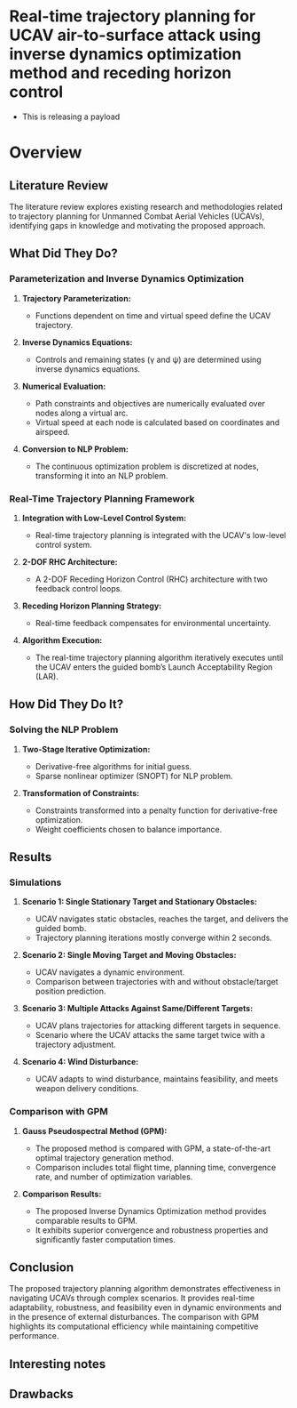 # Real-time trajectory planning for UCAV air-to-surface attack using inverse dynamics optimization method and receding horizon control

- This is releasing a payload

# Overview

## Literature Review

The literature review explores existing research and methodologies related to trajectory planning for Unmanned Combat Aerial Vehicles (UCAVs), identifying gaps in knowledge and motivating the proposed approach.

## What Did They Do?

### Parameterization and Inverse Dynamics Optimization

1. **Trajectory Parameterization:**
   - Functions dependent on time and virtual speed define the UCAV trajectory.

2. **Inverse Dynamics Equations:**
   - Controls and remaining states (γ and ψ) are determined using inverse dynamics equations.

3. **Numerical Evaluation:**
   - Path constraints and objectives are numerically evaluated over nodes along a virtual arc.
   - Virtual speed at each node is calculated based on coordinates and airspeed.

4. **Conversion to NLP Problem:**
   - The continuous optimization problem is discretized at nodes, transforming it into an NLP problem.

### Real-Time Trajectory Planning Framework

1. **Integration with Low-Level Control System:**
   - Real-time trajectory planning is integrated with the UCAV's low-level control system.

2. **2-DOF RHC Architecture:**
   - A 2-DOF Receding Horizon Control (RHC) architecture with two feedback control loops.

3. **Receding Horizon Planning Strategy:**
   - Real-time feedback compensates for environmental uncertainty.

4. **Algorithm Execution:**
   - The real-time trajectory planning algorithm iteratively executes until the UCAV enters the guided bomb’s Launch Acceptability Region (LAR).

## How Did They Do It?

### Solving the NLP Problem

1. **Two-Stage Iterative Optimization:**
   - Derivative-free algorithms for initial guess.
   - Sparse nonlinear optimizer (SNOPT) for NLP problem.

2. **Transformation of Constraints:**
   - Constraints transformed into a penalty function for derivative-free optimization.
   - Weight coefficients chosen to balance importance.

## Results

### Simulations

1. **Scenario 1: Single Stationary Target and Stationary Obstacles:**
   - UCAV navigates static obstacles, reaches the target, and delivers the guided bomb.
   - Trajectory planning iterations mostly converge within 2 seconds.

2. **Scenario 2: Single Moving Target and Moving Obstacles:**
   - UCAV navigates a dynamic environment.
   - Comparison between trajectories with and without obstacle/target position prediction.

3. **Scenario 3: Multiple Attacks Against Same/Different Targets:**
   - UCAV plans trajectories for attacking different targets in sequence.
   - Scenario where the UCAV attacks the same target twice with a trajectory adjustment.

4. **Scenario 4: Wind Disturbance:**
   - UCAV adapts to wind disturbance, maintains feasibility, and meets weapon delivery conditions.

### Comparison with GPM

1. **Gauss Pseudospectral Method (GPM):**
   - The proposed method is compared with GPM, a state-of-the-art optimal trajectory generation method.
   - Comparison includes total flight time, planning time, convergence rate, and number of optimization variables.

2. **Comparison Results:**
   - The proposed Inverse Dynamics Optimization method provides comparable results to GPM.
   - It exhibits superior convergence and robustness properties and significantly faster computation times.

## Conclusion

The proposed trajectory planning algorithm demonstrates effectiveness in navigating UCAVs through complex scenarios. It provides real-time adaptability, robustness, and feasibility even in dynamic environments and in the presence of external disturbances. The comparison with GPM highlights its computational efficiency while maintaining competitive performance.


## Interesting notes 


## Drawbacks
